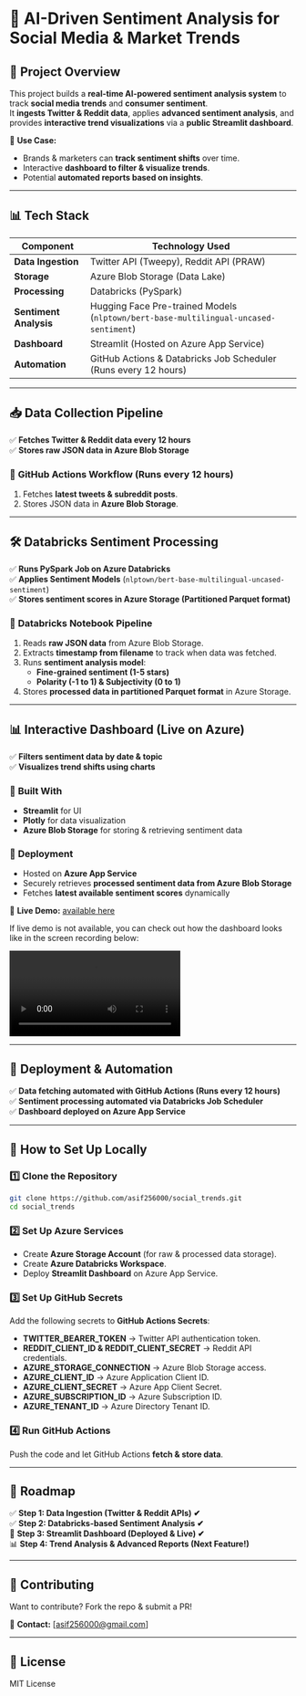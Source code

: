 # 🚀 AI-Driven Sentiment Analysis for Social Media & Market Trends

## 📌 Project Overview

This project builds a **real-time AI-powered sentiment analysis system** to track **social media trends** and **consumer sentiment**.  
It **ingests Twitter & Reddit data**, applies **advanced sentiment analysis**, and provides **interactive trend visualizations** via a **public Streamlit dashboard**.

🔹 **Use Case:**

- Brands & marketers can **track sentiment shifts** over time.
- Interactive **dashboard to filter & visualize trends**.
- Potential **automated reports based on insights**.

---

## 📊 Tech Stack

| **Component**          | **Technology Used**                                                                  |
| ---------------------- | ------------------------------------------------------------------------------------ |
| **Data Ingestion**     | Twitter API (Tweepy), Reddit API (PRAW)                                              |
| **Storage**            | Azure Blob Storage (Data Lake)                                                       |
| **Processing**         | Databricks (PySpark)                                                                 |
| **Sentiment Analysis** | Hugging Face Pre-trained Models (`nlptown/bert-base-multilingual-uncased-sentiment`) |
| **Dashboard**          | Streamlit (Hosted on Azure App Service)                                              |
| **Automation**         | GitHub Actions & Databricks Job Scheduler (Runs every 12 hours)                      |

---

## 📥 Data Collection Pipeline

✅ **Fetches Twitter & Reddit data every 12 hours**  
✅ **Stores raw JSON data in Azure Blob Storage**

### 🔹 **GitHub Actions Workflow** (Runs every 12 hours)

1. Fetches **latest tweets & subreddit posts**.
2. Stores JSON data in **Azure Blob Storage**.

---

## 🛠 Databricks Sentiment Processing

✅ **Runs PySpark Job on Azure Databricks**  
✅ **Applies Sentiment Models** (`nlptown/bert-base-multilingual-uncased-sentiment`)  
✅ **Stores sentiment scores in Azure Storage (Partitioned Parquet format)**

### 🔹 **Databricks Notebook Pipeline**

1. Reads **raw JSON data** from Azure Blob Storage.
2. Extracts **timestamp from filename** to track when data was fetched.
3. Runs **sentiment analysis model**:
   - **Fine-grained sentiment (1-5 stars)**
   - **Polarity (-1 to 1) & Subjectivity (0 to 1)**
4. Stores **processed data in partitioned Parquet format** in Azure Storage.

---

## 📊 Interactive Dashboard (Live on Azure)

✅ **Filters sentiment data by date & topic**  
✅ **Visualizes trend shifts using charts**

### 🔹 **Built With**

- **Streamlit** for UI
- **Plotly** for data visualization
- **Azure Blob Storage** for storing & retrieving sentiment data

### 🔹 **Deployment**

- Hosted on **Azure App Service**
- Securely retrieves **processed sentiment data from Azure Blob Storage**
- Fetches **latest available sentiment scores** dynamically

📌 **Live Demo:** [available here](https://social-sentiment-dashboard-djhxd4gpbtb8ccgv.eastus2-01.azurewebsites.net/)

If live demo is not available, you can check out how the dashboard looks like in the screen recording below:

![Dashboard Demo](https://raw.githubusercontent.com/asif256000/social_trends/main/social-media-analysis.mp4)

---

## 🚀 Deployment & Automation

✅ **Data fetching automated with GitHub Actions (Runs every 12 hours)**  
✅ **Sentiment processing automated via Databricks Job Scheduler**  
✅ **Dashboard deployed on Azure App Service**

---

## 📌 How to Set Up Locally

### 1️⃣ **Clone the Repository**

```sh
git clone https://github.com/asif256000/social_trends.git
cd social_trends
```

### 2️⃣ **Set Up Azure Services**

- Create **Azure Storage Account** (for raw & processed data storage).
- Create **Azure Databricks Workspace**.
- Deploy **Streamlit Dashboard** on Azure App Service.

### 3️⃣ **Set Up GitHub Secrets**

Add the following secrets to **GitHub Actions Secrets**:

- **TWITTER_BEARER_TOKEN** → Twitter API authentication token.
- **REDDIT_CLIENT_ID & REDDIT_CLIENT_SECRET** → Reddit API credentials.
- **AZURE_STORAGE_CONNECTION** → Azure Blob Storage access.
- **AZURE_CLIENT_ID** → Azure Application Client ID.
- **AZURE_CLIENT_SECRET** → Azure App Client Secret.
- **AZURE_SUBSCRIPTION_ID** → Azure Subscription ID.
- **AZURE_TENANT_ID** → Azure Directory Tenant ID.

### 4️⃣ **Run GitHub Actions**

Push the code and let GitHub Actions **fetch & store data**.

---

## 📌 Roadmap

✅ **Step 1: Data Ingestion (Twitter & Reddit APIs) ✔**  
✅ **Step 2: Databricks-based Sentiment Analysis ✔**  
🚀 **Step 3: Streamlit Dashboard (Deployed & Live) ✔**  
📊 **Step 4: Trend Analysis & Advanced Reports (Next Feature!)**

---

## 🤝 Contributing

Want to contribute? Fork the repo & submit a PR!

📩 **Contact:** [asif256000@gmail.com]

---

## 📜 License

MIT License

